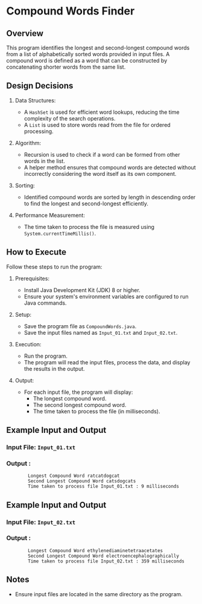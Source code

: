 # Compound Words Finder

## Overview
This program identifies the longest and second-longest compound words from a list of alphabetically sorted words provided in input files. A compound word is defined as a word that can be constructed by concatenating shorter words from the same list. 

## Design Decisions
1. Data Structures:
   - A `HashSet` is used for efficient word lookups, reducing the time complexity of the search operations.
   - A `List` is used to store words read from the file for ordered processing.

2. Algorithm:
   - Recursion is used to check if a word can be formed from other words in the list.
   - A helper method ensures that compound words are detected without incorrectly considering the word itself as its own component.

3. Sorting:
   - Identified compound words are sorted by length in descending order to find the longest and second-longest efficiently.

4. Performance Measurement:
   - The time taken to process the file is measured using `System.currentTimeMillis()`.

## How to Execute
Follow these steps to run the program:

1. Prerequisites:
   - Install Java Development Kit (JDK) 8 or higher.
   - Ensure your system's environment variables are configured to run Java commands.

2. Setup:
   - Save the program file as `CompoundWords.java`.
   - Save the input files named  as `Input_01.txt` and `Input_02.txt`.

4. Execution:
   - Run the program.
   - The program will read the input files, process the data, and display the results in the output.

5. Output:
   - For each input file, the program will display:
     - The longest compound word.
     - The second longest compound word.
     - The time taken to process the file (in milliseconds).

## Example Input and Output
### Input File: `Input_01.txt`
### Output : 
            Longest Compound Word ratcatdogcat
            Second Longest Compound Word catsdogcats
            Time taken to process file Input_01.txt : 9 milliseconds

## Example Input and Output
### Input File: `Input_02.txt`
### Output : 
            Longest Compound Word ethylenediaminetetraacetates
            Second Longest Compound Word electroencephalographically
            Time taken to process file Input_02.txt : 359 milliseconds

## Notes
- Ensure input files are located in the same directory as the program.
